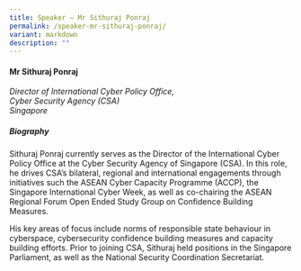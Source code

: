```yaml
---
title: Speaker – Mr Sithuraj Ponraj
permalink: /speaker-mr-sithuraj-ponraj/
variant: markdown
description: ""
---
```


#### **Mr Sithuraj Ponraj**

*Director of International Cyber Policy Office, <br>
 Cyber Security Agency (CSA)<br>Singapore*
 
##### **Biography**
Sithuraj Ponraj currently serves as the Director of the International Cyber Policy Office at the Cyber Security Agency of Singapore (CSA). In this role, he drives CSA’s bilateral, regional and international engagements through initiatives such the ASEAN Cyber Capacity Programme (ACCP), the Singapore International Cyber Week, as well as co-chairing the ASEAN Regional Forum Open Ended Study Group on Confidence Building Measures.

His key areas of focus include norms of responsible state behaviour in cyberspace, cybersecurity confidence building measures and capacity building efforts. Prior to joining CSA, Sithuraj held positions in the Singapore Parliament, as well as the National Security Coordination Secretariat.
